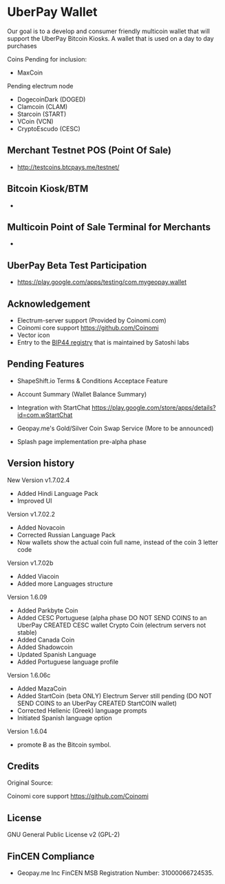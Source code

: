 UberPay Wallet
===============

Our goal is to a develop and consumer friendly multicoin wallet that will support the UberPay Bitcoin Kiosks. A wallet that is used on a day to day purchases


Coins Pending for inclusion:

- MaxCoin

Pending electrum node

- DogecoinDark (DOGED)
- Clamcoin (CLAM)
- Starcoin (START)
- VCoin (VCN)
- CryptoEscudo (CESC)


## Merchant Testnet POS (Point Of Sale)

- http://testcoins.btcpays.me/testnet/

## Bitcoin Kiosk/BTM
-

## Multicoin Point of Sale Terminal for Merchants

-

## UberPay Beta Test Participation

- https://play.google.com/apps/testing/com.mygeopay.wallet

## Acknowledgement

* Electrum-server support (Provided by Coinomi.com)
* Coinomi core support https://github.com/Coinomi
* Vector icon
* Entry to the [BIP44 registry](https://github.com/satoshilabs/docs/blob/master/slips/slip-0044.rst) that is maintained by Satoshi labs

## Pending Features

- ShapeShift.io Terms & Conditions Acceptace Feature
- Account Summary (Wallet Balance Summary)
- Integration with StartChat https://play.google.com/store/apps/details?id=com.wStartChat
- Geopay.me's Gold/Silver Coin Swap Service (More to be announced)

- Splash page implementation pre-alpha phase


## Version history

New Version v1.7.02.4

- Added Hindi Language Pack
- Improved UI


Version v1.7.02.2

- Added Novacoin
- Corrected Russian Language Pack
- Now wallets show the actual coin full name, instead of the coin 3 letter code


Version v1.7.02b

- Added Viacoin
- Added more Languages structure

Version 1.6.09

- Added Parkbyte Coin
- Added CESC Portuguese (alpha phase DO NOT SEND COINS to an UberPay CREATED CESC wallet Crypto Coin (electrum servers not stable)
- Added Canada Coin
- Added Shadowcoin
- Updated Spanish Language
- Added Portuguese language profile


Version 1.6.06c

- Added MazaCoin
- Added StartCoin (beta ONLY) Electrum Server still pending (DO NOT SEND COINS to an UberPay CREATED StartCOIN wallet)
- Corrected Hellenic (Greek) language prompts
- Initiated Spanish language option

Version 1.6.04
-  promote Ƀ as the Bitcoin symbol.

## Credits

Original Source:

Coinomi core support https://github.com/Coinomi

## License

GNU General Public License v2 (GPL-2)

## FinCEN Compliance

- Geopay.me Inc FinCEN MSB Registration Number: 31000066724535.
